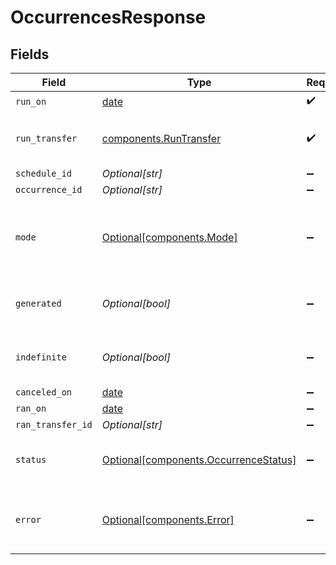 # OccurrencesResponse


## Fields

| Field                                                                                | Type                                                                                 | Required                                                                             | Description                                                                          | Example                                                                              |
| ------------------------------------------------------------------------------------ | ------------------------------------------------------------------------------------ | ------------------------------------------------------------------------------------ | ------------------------------------------------------------------------------------ | ------------------------------------------------------------------------------------ |
| `run_on`                                                                             | [date](https://docs.python.org/3/library/datetime.html#date-objects)                 | :heavy_check_mark:                                                                   | N/A                                                                                  |                                                                                      |
| `run_transfer`                                                                       | [components.RunTransfer](../../models/components/runtransfer.md)                     | :heavy_check_mark:                                                                   | Defines the attributes of a transfer.                                                |                                                                                      |
| `schedule_id`                                                                        | *Optional[str]*                                                                      | :heavy_minus_sign:                                                                   | N/A                                                                                  |                                                                                      |
| `occurrence_id`                                                                      | *Optional[str]*                                                                      | :heavy_minus_sign:                                                                   | N/A                                                                                  |                                                                                      |
| `mode`                                                                               | [Optional[components.Mode]](../../models/components/mode.md)                         | :heavy_minus_sign:                                                                   | Sandbox or production account mode of this schedule.                                 | production                                                                           |
| `generated`                                                                          | *Optional[bool]*                                                                     | :heavy_minus_sign:                                                                   | True if this was generated by a RRule.                                               |                                                                                      |
| `indefinite`                                                                         | *Optional[bool]*                                                                     | :heavy_minus_sign:                                                                   | True if the RRule set runs indefinitely.                                             |                                                                                      |
| `canceled_on`                                                                        | [date](https://docs.python.org/3/library/datetime.html#date-objects)                 | :heavy_minus_sign:                                                                   | N/A                                                                                  |                                                                                      |
| `ran_on`                                                                             | [date](https://docs.python.org/3/library/datetime.html#date-objects)                 | :heavy_minus_sign:                                                                   | N/A                                                                                  |                                                                                      |
| `ran_transfer_id`                                                                    | *Optional[str]*                                                                      | :heavy_minus_sign:                                                                   | N/A                                                                                  |                                                                                      |
| `status`                                                                             | [Optional[components.OccurrenceStatus]](../../models/components/occurrencestatus.md) | :heavy_minus_sign:                                                                   | Status of the completed occurrence.                                                  |                                                                                      |
| `error`                                                                              | [Optional[components.Error]](../../models/components/error.md)                       | :heavy_minus_sign:                                                                   | Contains details on why the occurrence errored.                                      |                                                                                      |